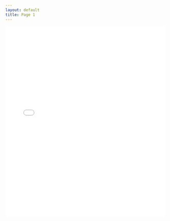 ```yaml
---
layout: default
title: Page 1
---
```


<div class="wide-graph">
    <iframe src="konzum/htmls/TS_Dugopolje_OR_GEN_A.html" width="100%" height="600px" frameborder="0"></iframe>
</div>